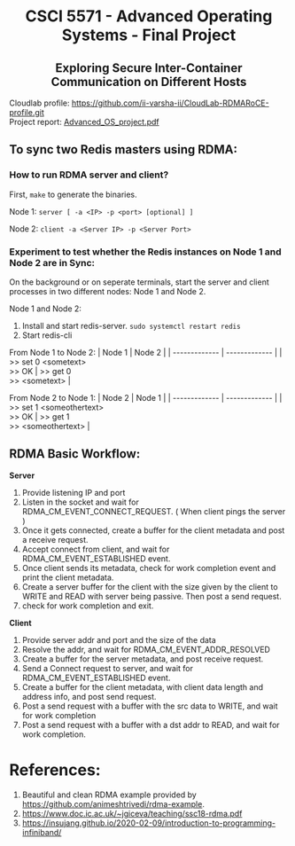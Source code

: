 <h1 align=center> CSCI 5571 - Advanced Operating Systems -  Final Project</h1>   
<h2 align=center> Exploring Secure Inter-Container Communication on Different Hosts </h2>

Cloudlab profile: https://github.com/ii-varsha-ii/CloudLab-RDMARoCE-profile.git    
Project report: [Advanced_OS_project.pdf](https://github.com/ii-varsha-ii/redis-with-rdma/files/14058312/Advanced_OS_project.pdf)

## To sync two Redis masters using RDMA:
### How to run RDMA server and client?
First, `make` to generate the binaries.  

Node 1:
`server [ -a <IP> -p <port> [optional] ]`   

Node 2:
`client -a <Server IP> -p <Server Port>`

### Experiment to test whether the Redis instances on Node 1 and Node 2 are in Sync:     

On the background or on seperate terminals, start the server and client processes in two different nodes: Node 1 and Node 2.

Node 1 and Node 2: 
1. Install and start redis-server. `sudo systemctl restart redis`
2. Start redis-cli

From Node 1 to Node 2:
| Node 1        | Node 2        |
| ------------- | ------------- |
| >> set 0 \<sometext\> <br> >> OK | >> get 0 <br>  >> \<sometext\> |

From Node 2 to Node 1:
| Node 2        | Node 1        |
| ------------- | ------------- |
| >> set 1 \<someothertext\> <br>  >> OK | >> get 1 <br> >> \<someothertext\>   |

## RDMA Basic Workflow:
**Server**
   1. Provide listening IP and port
   2. Listen in the socket and wait for RDMA_CM_EVENT_CONNECT_REQUEST. ( When client pings the server )
   3. Once it gets connected, create a buffer for the client metadata and post a receive request.
   4. Accept connect from client, and wait for RDMA_CM_EVENT_ESTABLISHED event.
   5. Once client sends its metadata, check for work completion event and print the client metadata.
   6. Create a server buffer for the client with the size given by the client to WRITE and READ with server being passive. Then post a send request.
   7. check for work completion and exit.

**Client**
1. Provide server addr and port and the size of the data
2. Resolve the addr, and wait for RDMA_CM_EVENT_ADDR_RESOLVED
3. Create a buffer for the server metadata, and post receive request.
4. Send a Connect request to server, and wait for RDMA_CM_EVENT_ESTABLISHED event.
5. Create a buffer for the client metadata, with client data length and address info, and post send request.
6. Post a send request with a buffer with the src data to WRITE, and wait for work completion
7. Post a send request with a buffer with a dst addr to READ, and wait for work completion.

# References:
1. Beautiful and clean RDMA example provided by https://github.com/animeshtrivedi/rdma-example.
2. https://www.doc.ic.ac.uk/~jgiceva/teaching/ssc18-rdma.pdf
3. https://insujang.github.io/2020-02-09/introduction-to-programming-infiniband/
